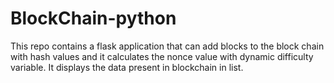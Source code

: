 # BlockChain-python
This repo contains a flask application that can add blocks to the block chain with hash values and it calculates the nonce value with dynamic difficulty variable. It displays the data present in blockchain in list.
